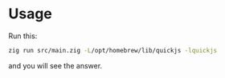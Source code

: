 # Usage

Run this:

```sh
zig run src/main.zig -L/opt/homebrew/lib/quickjs -lquickjs
```

and you will see the answer.
